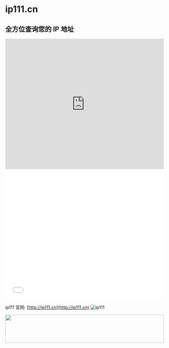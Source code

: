 # ip111.cn

## 全方位查询您的 IP 地址

<iframe width="100%" height="415" src="https://www.youtube.com/embed/dnbXgy0ooTc" frameborder="0" allow="accelerometer; autoplay; encrypted-media; gyroscope; picture-in-picture" allowfullscreen></iframe>
<iframe width="100%" height="415" src="//player.bilibili.com/player.html?aid=35358539&cid=61978660&page=1" scrolling="no" border="0" frameborder="no" framespacing="0" allowfullscreen="true"> </iframe>

ip111 官网: [http://ip111.cn](http://ip111.cn)
![ip111](https://i.imgur.com/6XMhsqv.png)

<a href="https://www.vultr.com/?ref=8948199-8H"><img src="https://www.vultr.com/media/banner_1.png" width="100%" height="90" /></a>
